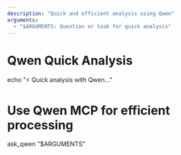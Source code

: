 ```yaml
---
description: "Quick and efficient analysis using Qwen"
arguments:
  - "$ARGUMENTS: Question or task for quick analysis"
---
```

# Qwen Quick Analysis
echo "⚡ Quick analysis with Qwen..."

# Use Qwen MCP for efficient processing
ask_qwen "$ARGUMENTS"
